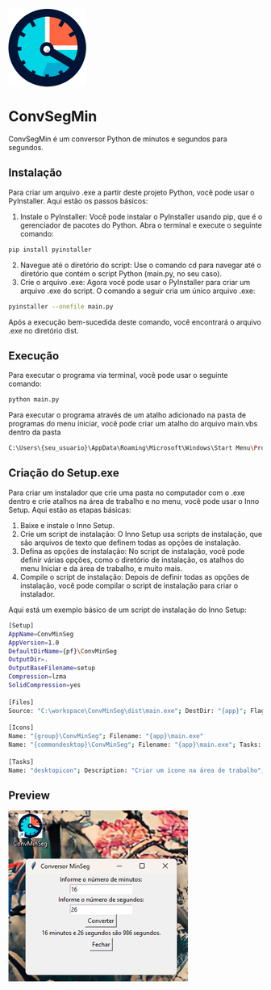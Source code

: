 ![Conversor Minutos para Segundos em python](https://github.com/BrunoGiubilei/ConvMinSeg/blob/main/convMinSeg.png)

# ConvSegMin

ConvSegMin é um conversor Python de minutos e segundos para segundos.

## Instalação

Para criar um arquivo .exe a partir deste projeto Python, você pode usar o PyInstaller. Aqui estão os passos básicos:

1. Instale o PyInstaller: Você pode instalar o PyInstaller usando pip, que é o gerenciador de pacotes do Python. Abra o terminal e execute o seguinte comando:
```bash
pip install pyinstaller
```

2. Navegue até o diretório do script: Use o comando cd para navegar até o diretório que contém o script Python (main.py, no seu caso).
3. Crie o arquivo .exe: Agora você pode usar o PyInstaller para criar um arquivo .exe do script. O comando a seguir cria um único arquivo .exe:
```bash
pyinstaller --onefile main.py
```
Após a execução bem-sucedida deste comando, você encontrará o arquivo .exe no diretório dist.

## Execução

Para executar o programa via terminal, você pode usar o seguinte comando:
```bash
python main.py
```
Para executar o programa através de um atalho adicionado na pasta de programas do menu iniciar, você pode criar um  atalho do arquivo main.vbs dentro da pasta 
```bash
C:\Users\{seu_usuario}\AppData\Roaming\Microsoft\Windows\Start Menu\Programs
```

## Criação do Setup.exe

Para criar um instalador que crie uma pasta no computador com o .exe dentro e crie atalhos na área de trabalho e no menu, você pode usar o Inno Setup. Aqui estão as etapas básicas:

1. Baixe e instale o Inno Setup.
2. Crie um script de instalação: O Inno Setup usa scripts de instalação, que são arquivos de texto que definem todas as opções de instalação.
3. Defina as opções de instalação: No script de instalação, você pode definir várias opções, como o diretório de instalação, os atalhos do menu Iniciar e da área de trabalho, e muito mais.
4. Compile o script de instalação: Depois de definir todas as opções de instalação, você pode compilar o script de instalação para criar o instalador.

Aqui está um exemplo básico de um script de instalação do Inno Setup:

```bash
[Setup]
AppName=ConvMinSeg
AppVersion=1.0
DefaultDirName={pf}\ConvMinSeg
OutputDir=.
OutputBaseFilename=setup
Compression=lzma
SolidCompression=yes

[Files]
Source: "C:\workspace\ConvMinSeg\dist\main.exe"; DestDir: "{app}"; Flags: ignoreversion

[Icons]
Name: "{group}\ConvMinSeg"; Filename: "{app}\main.exe"
Name: "{commondesktop}\ConvMinSeg"; Filename: "{app}\main.exe"; Tasks: desktopicon

[Tasks]
Name: "desktopicon"; Description: "Criar um ícone na área de trabalho"; GroupDescription: "Atalhos adicionais:"
```

## Preview
![Preview de como será o aplicativo após instalado](https://github.com/BrunoGiubilei/ConvMinSeg/blob/main/preview.png)